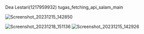 Dea Lestari(1217959932)
tugas_fetching_api_salam_main

![Screenshot_20231215_142850](https://github.com/1217050032/login-api/assets/94585987/ae65eabb-2d83-4c90-91ec-97078071bde1)

![Screenshot_20231218_151136](https://github.com/1217050032/login-api/assets/94585987/bc72be80-c652-4a90-a8f3-3b3e5693498c)
![Screenshot_20231215_142926](https://github.com/1217050032/login-api/assets/94585987/bb07050b-2d65-4e7b-9ec6-c1687c9f54a4)
